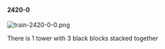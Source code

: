 #### 2420-0
![train-2420-0-0.png](https://github.com/lil-lab/nlvr/raw/master/nlvr/train/images/71/train-2420-0-0.png "train-2420-0-0.png")

There is 1 tower with 3 black blocks stacked together